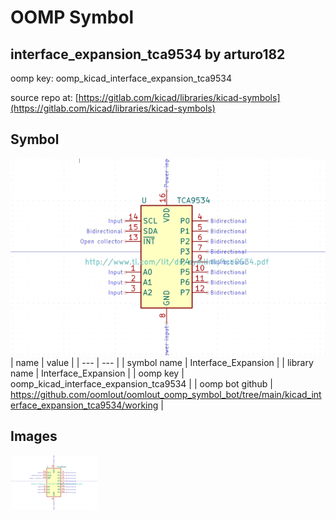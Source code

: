 # OOMP Symbol  
## interface_expansion_tca9534  by arturo182  
  
oomp key: oomp_kicad_interface_expansion_tca9534  
  
source repo at: [https://gitlab.com/kicad/libraries/kicad-symbols](https://gitlab.com/kicad/libraries/kicad-symbols)  
## Symbol  
  
[![working.png](working_600.png)](working.png)  
| name | value | 
| --- | --- | 
| symbol name | Interface_Expansion | 
| library name | Interface_Expansion | 
| oomp key | oomp_kicad_interface_expansion_tca9534 | 
| oomp bot github | https://github.com/oomlout/oomlout_oomp_symbol_bot/tree/main/kicad_interface_expansion_tca9534/working | 
## Images  
  
[![working.png](working_140.png)](working.png)  
